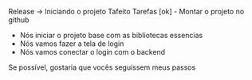 Release -> Iniciando o projeto Tafeito
Tarefas
[ok] - Montar o projeto no github
- Nós iniciar o projeto base com as bibliotecas essencias
- Nós vamos fazer a tela de login
- Nós vamos conectar o login com o backend


Se possível, gostaria que vocês seguissem meus passos